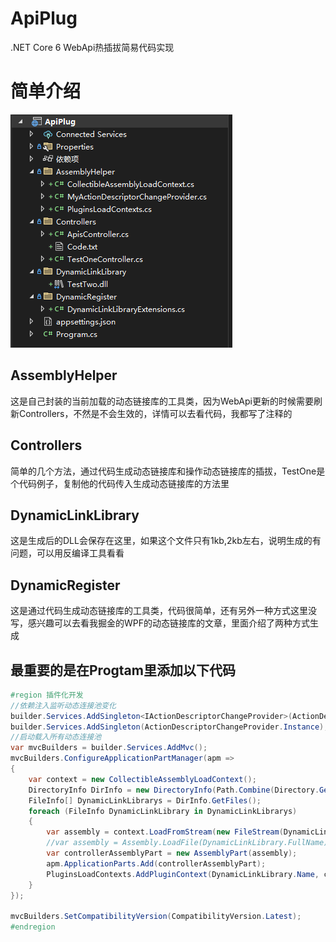 # ApiPlug
.NET Core 6 WebApi热插拔简易代码实现

# 简单介绍

![](2022-09-04-21-25-06.png)
## AssemblyHelper
这是自己封装的当前加载的动态链接库的工具类，因为WebApi更新的时候需要刷新Controllers，不然是不会生效的，详情可以去看代码，我都写了注释的
## Controllers
简单的几个方法，通过代码生成动态链接库和操作动态链接库的插拔，TestOne是个代码例子，复制他的代码传入生成动态链接库的方法里

## DynamicLinkLibrary
这是生成后的DLL会保存在这里，如果这个文件只有1kb,2kb左右，说明生成的有问题，可以用反编译工具看看

## DynamicRegister
这是通过代码生成动态链接库的工具类，代码很简单，还有另外一种方式这里没写，感兴趣可以去看我掘金的WPF的动态链接库的文章，里面介绍了两种方式生成

## 最重要的是在Progtam里添加以下代码
```csharp
#region 插件化开发
//依赖注入监听动态连接池变化
builder.Services.AddSingleton<IActionDescriptorChangeProvider>(ActionDescriptorChangeProvider.Instance);
builder.Services.AddSingleton(ActionDescriptorChangeProvider.Instance);
//启动载入所有动态连接池
var mvcBuilders = builder.Services.AddMvc();
mvcBuilders.ConfigureApplicationPartManager(apm =>
{
    var context = new CollectibleAssemblyLoadContext();
    DirectoryInfo DirInfo = new DirectoryInfo(Path.Combine(Directory.GetCurrentDirectory(), "DynamicLinkLibrary"));
    FileInfo[] DynamicLinkLibrarys = DirInfo.GetFiles();
    foreach (FileInfo DynamicLinkLibrary in DynamicLinkLibrarys)
    {
        var assembly = context.LoadFromStream(new FileStream(DynamicLinkLibrary.FullName, FileMode.Open));
        //var assembly = Assembly.LoadFile(DynamicLinkLibrary.FullName);
        var controllerAssemblyPart = new AssemblyPart(assembly);
        apm.ApplicationParts.Add(controllerAssemblyPart);
        PluginsLoadContexts.AddPluginContext(DynamicLinkLibrary.Name, context);
    }
});

mvcBuilders.SetCompatibilityVersion(CompatibilityVersion.Latest);
#endregion
```